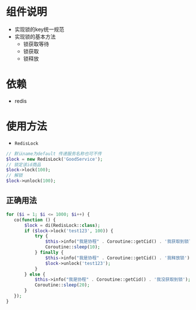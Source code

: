 # 组件说明

 - 实现锁的key统一规范
 - 实现锁的基本方法
    - 锁获取等待
    - 锁获取
    - 锁释放
    
# 依赖

 - redis
 
# 使用方法

- `RedisLock`
```php
// 默认name为default 传递服务名称也可不传
$lock = new RedisLock('GoodService');
// 锁定该id商品
$lock->lock(100);
// 解锁
$lock->unlock(100);
```


## 正确用法

```php
for ($i = 1; $i <= 1000; $i++) {
   co(function () {
       $lock = di(RedisLock::class);
       if ($lock->lock('test123', 100)) {
           try {
               $this->info("我是协程" . Coroutine::getCid() . '我获取到锁了');
               Coroutine::sleep(10);
           } finally {
               $this->info("我是协程" . Coroutine::getCid() . '我释放锁');
               $lock->unlock('test123');
           }
       } else {
           $this->info("我是协程" . Coroutine::getCid() . '我没获取到锁');
           Coroutine::sleep(20);
       }
   });
}
```